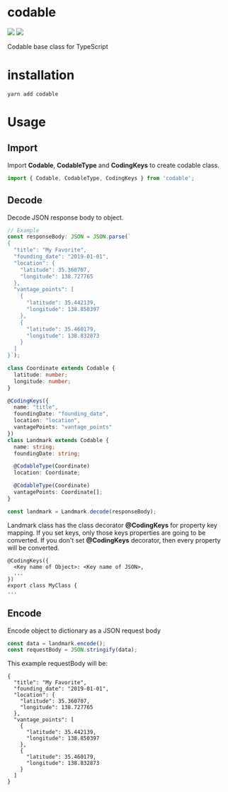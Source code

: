 # codable
<a href="https://www.npmjs.com/package/codable"><img src="https://img.shields.io/npm/v/codable.svg" /></a>
<a href="https://www.npmjs.com/package/codable"><img src="https://img.shields.io/npm/dw/codable.svg" /></a>

Codable base class for TypeScript


# installation

```
yarn add codable
```

# Usage

## Import
Import **Codable**, **CodableType** and **CodingKeys** to create codable class.
```typescript
import { Codable, CodableType, CodingKeys } from 'codable';
```

## Decode
Decode JSON response body to object.
```typescript
// Example
const responseBody: JSON = JSON.parse(`
{
  "title": "My Favorite",
  "founding_date": "2019-01-01",
  "location": {
    "latitude": 35.360707,
    "longitude": 138.727765
  },
  "vantage_points": [
    {
      "latitude": 35.442139,
      "longitude": 138.850397
    },
    {
      "latitude": 35.460179,
      "longitude": 138.832873
    }
  ]
}`);

class Coordinate extends Codable {
  latitude: number;
  longitude: number;
}

@CodingKeys({
  name: "title",
  foundingDate: "founding_date",
  location: "location",
  vantagePoints: "vantage_points"
})
class Landmark extends Codable {
  name: string;
  foundingDate: string;

  @CodableType(Coordinate)
  location: Coordinate;

  @CodableType(Coordinate)
  vantagePoints: Coordinate[];
}

const landmark = Landmark.decode(responseBody);
```

Landmark class has the class decorator **@CodingKeys** for property key mapping. If you set keys, only those keys properties are going to be converted. If you don't set **@CodingKeys** decorator, then every property will be converted.

```
@CodingKeys({
  <Key name of Object>: <Key name of JSON>,
  ...
})
export class MyClass {
...
```

## Encode
Encode object to dictionary as a JSON request body
```typescript
const data = landmark.encode();
const requestBody = JSON.stringify(data);
```

This example requestBody will be:
```
{
  "title": "My Favorite",
  "founding_date": "2019-01-01",
  "location": {
    "latitude": 35.360707,
    "longitude": 138.727765
  },
  "vantage_points": [
    {
      "latitude": 35.442139,
      "longitude": 138.850397
    },
    {
      "latitude": 35.460179,
      "longitude": 138.832873
    }
  ]
}
```
